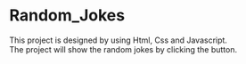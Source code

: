 # Random_Jokes
This project is designed by using Html, Css and Javascript.
<br>
The project will show the random jokes by clicking the button.

